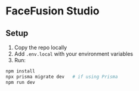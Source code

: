 # FaceFusion Studio

## Setup

1. Copy the repo locally  
2. Add `.env.local` with your environment variables  
3. Run:

```bash
npm install
npx prisma migrate dev   # if using Prisma
npm run dev
